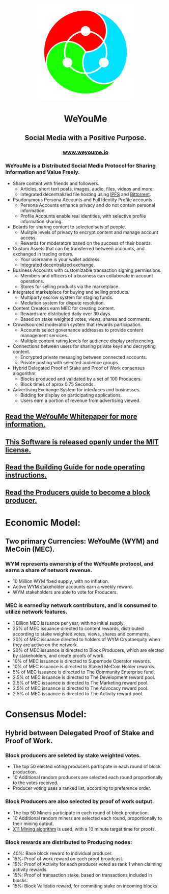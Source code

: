 <p align="center">
    <img src="images/logo-icon.png" width="300">
</p>

# <center> WeYouMe </center>

## <center> Social Media with a Positive Purpose.  </center>

### <center> www.weyoume.io </center>

### WeYouMe is a Distributed Social Media Protocol for Sharing Information and Value Freely.

- Share content with friends and followers.
  - Articles, short text posts, images, audio, files, videos and more.
  - Integrated decentralized file hosting using [IPFS](https://ipfs.io) and [Bittorrent](https://www.bittorrent.com).
- Psudonymous Persona Accounts and Full Identity Profile accounts.
  - Persona Accounts enhance privacy and do not contain personal information.
  - Profile Accounts enable real identities, with selective profile information sharing.
- Boards for sharing content to selected sets of people.
  - Mulitple levels of privacy to encrypt content and manage account access.
  - Rewards for moderators based on the success of their boards. 
- Custom Assets that can be transferred between accounts, and exchanged in trading orders.
  - Your username is your wallet address.
  - Integrated decentralized exchange.
- Business Accounts with customizable transaction signing permissions.
  - Members and officers of a business can collaborate in account operations.
  - Stores for selling products via the marketplace.
- Integrated marketplace for buying and selling products.
  - Multiparty escrow system for staging funds.
  - Mediation system for dispute resolution.
- Content Creators earn MEC for creating content.
  - Rewards are distributed daily over 30 days.
  - Based on stake weighted votes, views, shares and comments.
- Crowdsourced moderation system that rewards participation.
  - Accounts select governance addresses to provide content management services.
  - Multiple content rating levels for audience display preferencing.
- Connections between users for sharing private keys and decrypting content.
  - Encrypted private messaging between connected accounts.
  - Private posting with selected audience groups.
- Hybrid Delegated Proof of Stake and Proof of Work consensus alogorithm.
  - Blocks produced and validated by a set of 100 Producers.
  - Block times of aprox 0.75 Seconds.
- Advertising Exchange System for interfaces and businesses.
  - Bidding for display on participating applications.
  - Users earn a portion of revenue from advertising viewed.

## [Read the WeYouMe Whitepaper for more information.](/WHITEPAPER.md)

## [This Software is released openly under the MIT license.](/LICENSE.md)

## [Read the Building Guide for node operating instructions.](/BUILDING.md)

## [Read the Producers guide to become a block producer.](/PRODUCERS.md)

# Economic Model:

## Two primary Currencies: WeYouMe (WYM) and MeCoin (MEC).

### WYM represents ownership of the WeYouMe protocol, and earns a share of network revenue.

- 10 Million WYM fixed supply, with no inflation.
- Active WYM stakeholder accounts earn a weekly reward.
- WYM stakeholders are able to vote for Producers.

### MEC is earned by network contributors, and is consumed to utilize network features.

- 1 Billion MEC issuance per year, with no initial supply.
- 25% of MEC issuance directed to content rewards, distributed according to stake weighted votes, views, shares and comments.
- 20% of MEC issuance directed to holders of WYM Cryptoequity when they are active on the network.
- 20% of MEC issuance is directed to Block Producers, which are elected by stakeholders, and create proofs of work.
- 10% of MEC issuance is directed to Supernode Operator rewards.
- 10% of MEC issuance is directed to Staked MeCoin Holder rewards.
- 5% of MEC issuance is directed to The Community Enterprise fund.
- 2.5% of MEC issuance is directed to The Development reward pool.
- 2.5% of MEC issuance is directed to The Marketing reward pool.
- 2.5% of MEC issuance is directed to The Advocacy reward pool.
- 2.5% of MEC issuance is directed to The Activity reward pool.

# Consensus Model:

## Hybrid between Delegated Proof of Stake and Proof of Work.

### Block producers are seleted by stake weighted votes.
- The top 50 elected voting producers particpate in each round of block production.
- 10 Additional random producers are selected each round proportionally to the votes received.
- Producer voting uses a ranked list, according to preference order.

### Block Producers are also selected by proof of work output.
- The top 50 Miners participate in each round of block production.
- 10 Additional random miners are selected each round, proportionally to their mining output.
- [X11 Mining algorithm](https://www.mycryptopedia.com/x11-algorithm-explained/) is used, with a 10 minute target time for proofs.

### Block rewards are distributed to Producing nodes:
- 40%: Base block reward to individual producer.
- 15%: Proof of work reward on each proof broadcast.
- 15%: Proof of Activity for each producer voted as rank 1 when claiming activity rewards.
- 15%: Proof of transaction stake, based on transactions included in blocks.
- 15%: Block Validatio reward, for commiting stake on incoming blocks.